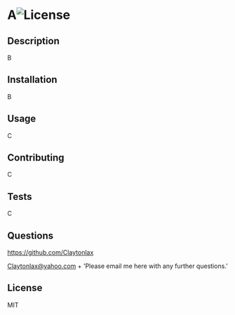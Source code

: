 # A![License](https://img.shields.io/badge/License-MIT-blue.svg)

## Description 

B

 ## Installation  

B 

## Usage 

C 

## Contributing 

C 

## Tests 

C 

## Questions 

https://github.com/Claytonlax

Claytonlax@yahoo.com + 'Please email me here with any further questions.'

## License 

MIT

